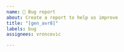```yaml
---
name: 🐛 Bug report
about: Create a report to help us improve
title: "[gen_avr8]"
labels: bug
assignees: vroncevic

---
```



